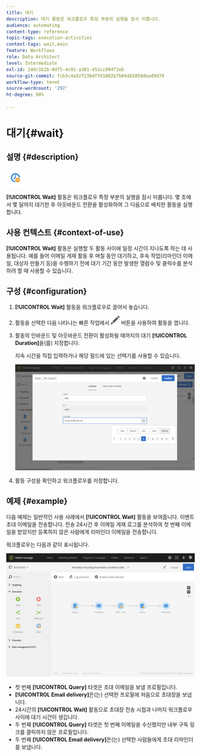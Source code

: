 ```yaml
---
title: 대기
description: 대기 활동은 워크플로우 특정 부분의 실행을 잠시 미룹니다.
audience: automating
content-type: reference
topic-tags: execution-activities
context-tags: wait,main
feature: Workflows
role: Data Architect
level: Intermediate
exl-id: 2ddc1b2b-0df5-4c91-a381-451cc094f2eb
source-git-commit: fcb5c4a92f23bdffd1082b7b044b5859dead9d70
workflow-type: tm+mt
source-wordcount: '297'
ht-degree: 98%

---
```


# 대기{#wait}

## 설명 {#description}

![](assets/wait.png)

**[!UICONTROL Wait]** 활동은 워크플로우 특정 부분의 실행을 잠시 미룹니다. 몇 초에서 몇 달까지 대기한 후 아웃바운드 전환을 활성화하여 그 다음으로 배치한 활동을 실행합니다.

## 사용 컨텍스트 {#context-of-use}

**[!UICONTROL Wait]** 활동은 실행할 두 활동 사이에 일정 시간이 지나도록 하는 데 사용됩니다. 예를 들어 이메일 게재 활동 후 며칠 동안 대기하고, 후속 작업(리마인더 이메일, 대상자 만들기 등)을 수행하기 전에 대기 기간 동안 발생한 열람수 및 클릭수를 분석하려 할 때 사용할 수 있습니다.

## 구성 {#configuration}

1. **[!UICONTROL Wait]** 활동을 워크플로우로 끌어서 놓습니다.
1. 활동을 선택한 다음 나타나는 빠른 작업에서 ![](assets/edit_darkgrey-24px.png) 버튼을 사용하여 활동을 엽니다.
1. 활동의 인바운드 및 아웃바운드 전환이 활성화될 때까지의 대기 **[!UICONTROL Duration]**&#x200B;을(를) 지정합니다.

   지속 시간을 직접 입력하거나 해당 필드에 있는 선택기를 사용할 수 있습니다.

   ![](assets/wait_duration.png)

1. 활동 구성을 확인하고 워크플로우를 저장합니다.

## 예제 {#example}

다음 예제는 일반적인 사용 사례에서 **[!UICONTROL Wait]** 활동을 보여줍니다. 이벤트 초대 이메일을 전송합니다. 전송 24시간 후 이메일 게재 로그를 분석하여 첫 번째 이메일을 받았지만 등록하지 않은 사람에게 리마인더 이메일을 전송합니다.

워크플로우는 다음과 같이 표시됩니다.

![](assets/wait_example_workflow.png)

* 첫 번째 **[!UICONTROL Query]** 타겟은 초대 이메일을 보낼 프로필입니다.
* **[!UICONTROL Email delivery]**&#x200B;은(는) 선택한 프로필에 처음으로 초대장을 보냅니다.
* 24시간의 **[!UICONTROL Wait]** 활동으로 초대장 전송 시점과 나머지 워크플로우 사이에 대기 시간이 생깁니다.
* 두 번째 **[!UICONTROL Query]** 타겟은 첫 번째 이메일을 수신했지만 내부 구독 링크를 클릭하지 않은 프로필입니다.
* 두 번째 **[!UICONTROL Email delivery]**&#x200B;은(는) 선택한 사람들에게 초대 리마인더를 보냅니다.
